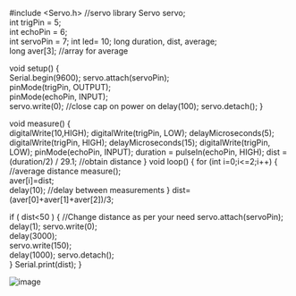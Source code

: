 #include <Servo.h>   //servo library
Servo servo;     
int trigPin = 5;    
int echoPin = 6;   
int servoPin = 7;
int led= 10;
long duration, dist, average;   
long aver[3];   //array for average


void setup() {       
    Serial.begin(9600);
    servo.attach(servoPin);  
    pinMode(trigPin, OUTPUT);  
    pinMode(echoPin, INPUT);  
    servo.write(0);         //close cap on power on
    delay(100);
    servo.detach(); 
} 

void measure() {  
 digitalWrite(10,HIGH);
digitalWrite(trigPin, LOW);
delayMicroseconds(5);
digitalWrite(trigPin, HIGH);
delayMicroseconds(15);
digitalWrite(trigPin, LOW);
pinMode(echoPin, INPUT);
duration = pulseIn(echoPin, HIGH);
dist = (duration/2) / 29.1;    //obtain distance
}
void loop() { 
  for (int i=0;i<=2;i++) {   //average distance
    measure();               
   aver[i]=dist;            
    delay(10);              //delay between measurements
  }
 dist=(aver[0]+aver[1]+aver[2])/3;    

if ( dist<50 ) {
//Change distance as per your need
 servo.attach(servoPin);
  delay(1);
 servo.write(0);  
 delay(3000);       
 servo.write(150);    
 delay(1000);
 servo.detach();      
}
Serial.print(dist);
}

![image](https://github.com/saddamsssssssss/Smart_Dustbin/assets/139205268/eb1ff662-5746-406b-95ce-2dba8133bdc4)
